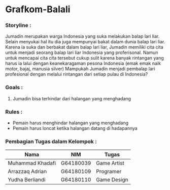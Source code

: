 # Grafkom-Balali

### Storyline :
Jumadin merupakan warga Indonesia yang suka melakukan balap lari liar. Selain menyukai hal itu dia juga mempunyai bakat dalam dunia balap lari liar. Karena ia suka dan berbakat dalam balap lari liar, Jumadin memiliki cita cita untuk menjadi seorang balap lari liar Indonesia yang proferisonal. Namun untuk mencapai cita cita tersebut cukup sulit karena banyak rintangan yang harus ia lalui dengan keanekaragaman pesona Indonesia (emak emak naik motor, bajaj, manusia silver) Mampukah Jumadin menjadi pembalap lari profesional dengan melalui rintangan dari setiap pulau di Indonesia?

### Goals :
1. Jumadin bisa terhindar dari halangan yang menghadang 

### Rules :
- Pemain harus menghindar halangan yang menghadang
- Pemain harus loncat ketika halangan datang di hadapannya

### Pembagian Tugas dalam Kelompok :
| Nama | NIM | Tugas |
| ------------- | ------------- |------------- |
| Muhammad Khadafi | G64180039 | Game Artist |
| Arrazzaq Adrian | G64180109 | Programer |
| Yudha Berliandi | G64180110 | Game Design  |
